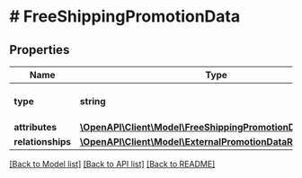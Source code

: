 # # FreeShippingPromotionData

## Properties

Name | Type | Description | Notes
------------ | ------------- | ------------- | -------------
**type** | **string** | The resource&#39;s type |
**attributes** | [**\OpenAPI\Client\Model\FreeShippingPromotionDataAttributes**](FreeShippingPromotionDataAttributes.md) |  |
**relationships** | [**\OpenAPI\Client\Model\ExternalPromotionDataRelationships**](ExternalPromotionDataRelationships.md) |  | [optional]

[[Back to Model list]](../../README.md#models) [[Back to API list]](../../README.md#endpoints) [[Back to README]](../../README.md)
